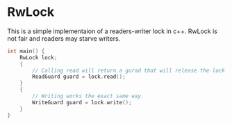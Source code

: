# RwLock
This is a simple implementaion of a readers-writer lock in c++. RwLock is not fair and readers may starve writers.
```c
int main() {
    RwLock lock;
    {
        // Calling read will return a gurad that will release the lock when it goes out of scope.
        ReadGuard guard = lock.read();
    }
    {
        // Writing works the exact same way.
        WriteGuard guard = lock.write();
    }
}
```
